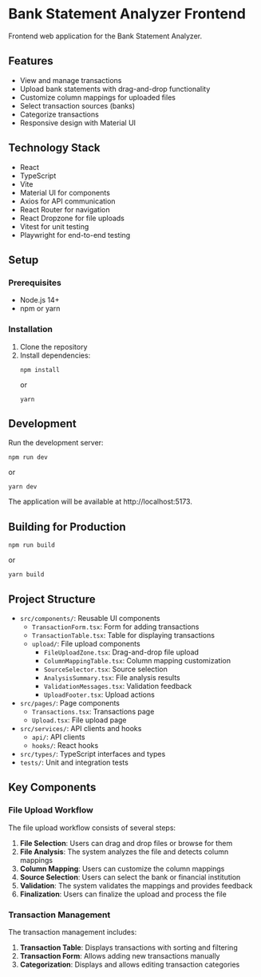 # Bank Statement Analyzer Frontend

Frontend web application for the Bank Statement Analyzer.

## Features

- View and manage transactions
- Upload bank statements with drag-and-drop functionality
- Customize column mappings for uploaded files
- Select transaction sources (banks)
- Categorize transactions
- Responsive design with Material UI

## Technology Stack

- React
- TypeScript
- Vite
- Material UI for components
- Axios for API communication
- React Router for navigation
- React Dropzone for file uploads
- Vitest for unit testing
- Playwright for end-to-end testing

## Setup

### Prerequisites

- Node.js 14+
- npm or yarn

### Installation

1. Clone the repository
2. Install dependencies:
   ```
   npm install
   ```
   or
   ```
   yarn
   ```

## Development

Run the development server:

```
npm run dev
```

or

```
yarn dev
```

The application will be available at http://localhost:5173.

## Building for Production

```
npm run build
```

or

```
yarn build
```

## Project Structure

- `src/components/`: Reusable UI components
  - `TransactionForm.tsx`: Form for adding transactions
  - `TransactionTable.tsx`: Table for displaying transactions
  - `upload/`: File upload components
    - `FileUploadZone.tsx`: Drag-and-drop file upload
    - `ColumnMappingTable.tsx`: Column mapping customization
    - `SourceSelector.tsx`: Source selection
    - `AnalysisSummary.tsx`: File analysis results
    - `ValidationMessages.tsx`: Validation feedback
    - `UploadFooter.tsx`: Upload actions
- `src/pages/`: Page components
  - `Transactions.tsx`: Transactions page
  - `Upload.tsx`: File upload page
- `src/services/`: API clients and hooks
  - `api/`: API clients
  - `hooks/`: React hooks
- `src/types/`: TypeScript interfaces and types
- `tests/`: Unit and integration tests

## Key Components

### File Upload Workflow

The file upload workflow consists of several steps:

1. **File Selection**: Users can drag and drop files or browse for them
2. **File Analysis**: The system analyzes the file and detects column mappings
3. **Column Mapping**: Users can customize the column mappings
4. **Source Selection**: Users can select the bank or financial institution
5. **Validation**: The system validates the mappings and provides feedback
6. **Finalization**: Users can finalize the upload and process the file

### Transaction Management

The transaction management includes:

1. **Transaction Table**: Displays transactions with sorting and filtering
2. **Transaction Form**: Allows adding new transactions manually
3. **Categorization**: Displays and allows editing transaction categories
